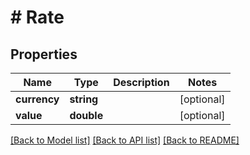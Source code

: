 # # Rate

## Properties

Name | Type | Description | Notes
------------ | ------------- | ------------- | -------------
**currency** | **string** |  | [optional]
**value** | **double** |  | [optional]

[[Back to Model list]](../../README.md#models) [[Back to API list]](../../README.md#endpoints) [[Back to README]](../../README.md)
